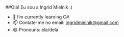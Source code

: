 ##Olá! Eu sou a Ingrid Mielnik :)

- 🌱 I’m currently learning C#
- 📫 Contate-me no email: ingridmielnik@gmail.com
- 😄 Pronouns: ela/dela
